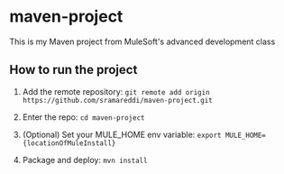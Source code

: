 # maven-project

This is my Maven project from MuleSoft's advanced development class

## How to run the project

1. Add the remote repository: `git remote add origin https://github.com/sramareddi/maven-project.git`

2. Enter the repo: `cd maven-project`

3. (Optional) Set your MULE_HOME env variable: `export MULE_HOME={locationOfMuleInstall}`

4. Package and deploy: `mvn install` 
